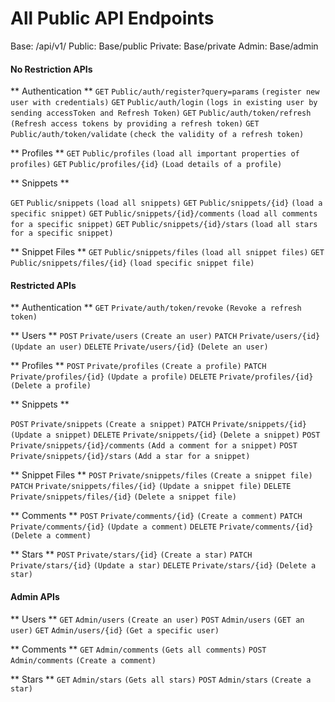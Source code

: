 # All Public API Endpoints

Base: /api/v1/
Public: Base/public
Private: Base/private
Admin: Base/admin

#### No Restriction APIs

** Authentication **
`GET` `Public/auth/register?query=params` `(register new user with credentials)`
`GET` `Public/auth/login` `(logs in existing user by sending accessToken and Refresh Token)`
`GET` `Public/auth/token/refresh` `(Refresh access tokens by providing a refresh token)`
`GET` `Public/auth/token/validate` `(check the validity of a refresh token)`

** Profiles **
`GET` `Public/profiles` `(load all important properties of profiles)`
`GET` `Public/profiles/{id}` `(Load details of a profile)`

** Snippets **

`GET` `Public/snippets` `(load all snippets)`
`GET` `Public/snippets/{id}` `(load a specific snippet)`
`GET` `Public/snippets/{id}/comments` `(load all comments for a specific snippet)`
`GET` `Public/snippets/{id}/stars` `(load all stars for a specific snippet)`

** Snippet Files **
`GET` `Public/snippets/files` `(load all snippet files)`
`GET` `Public/snippets/files/{id}` `(load specific snippet file)`

#### Restricted APIs

** Authentication **
`GET` `Private/auth/token/revoke` `(Revoke a refresh token)`

** Users **
`POST` `Private/users` `(Create an user)`
`PATCH` `Private/users/{id}` `(Update an user)`
`DELETE` `Private/users/{id}` `(Delete an user)`

** Profiles **
`POST` `Private/profiles` `(Create a profile)`
`PATCH` `Private/profiles/{id}` `(Update a profile)`
`DELETE` `Private/profiles/{id}` `(Delete a profile)`

** Snippets **

`POST` `Private/snippets` `(Create a snippet)`
`PATCH` `Private/snippets/{id}` `(Update a snippet)`
`DELETE` `Private/snippets/{id}` `(Delete a snippet)`
`POST` `Private/snippets/{id}/comments` `(Add a comment for a snippet)`
`POST` `Private/snippets/{id}/stars` `(Add a star for a snippet)`

** Snippet Files **
`POST` `Private/snippets/files` `(Create a snippet file)`
`PATCH` `Private/snippets/files/{id}` `(Update a snippet file)`
`DELETE` `Private/snippets/files/{id}` `(Delete a snippet file)`

** Comments **
`POST` `Private/comments/{id}` `(Create a comment)`
`PATCH` `Private/comments/{id}` `(Update a comment)`
`DELETE` `Private/comments/{id}` `(Delete a comment)`

** Stars **
`POST` `Private/stars/{id}` `(Create a star)`
`PATCH` `Private/stars/{id}` `(Update a star)`
`DELETE` `Private/stars/{id}` `(Delete a star)`

#### Admin APIs

** Users **
`GET` `Admin/users` `(Create an user)`
`POST` `Admin/users` `(GET an user)`
`GET` `Admin/users/{id}` `(Get a specific user)`

** Comments **
`GET` `Admin/comments` `(Gets all comments)`
`POST` `Admin/comments` `(Create a comment)`

** Stars **
`GET` `Admin/stars` `(Gets all stars)`
`POST` `Admin/stars` `(Create a star)`
